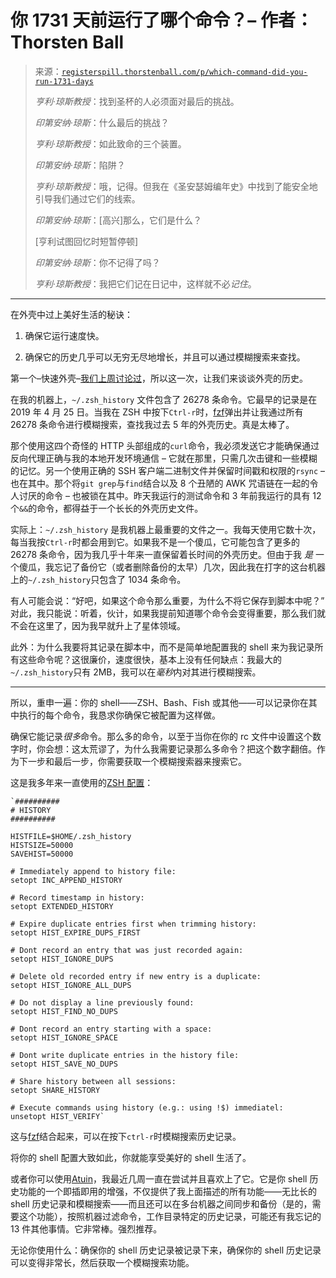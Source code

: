 <!--yml

类别：未分类

日期：2024 年 05 月 27 日 14:59:50

-->

# 你 1731 天前运行了哪个命令？– 作者：Thorsten Ball

> 来源：[`registerspill.thorstenball.com/p/which-command-did-you-run-1731-days`](https://registerspill.thorstenball.com/p/which-command-did-you-run-1731-days)
> 
> *亨利·琼斯教授*：找到圣杯的人必须面对最后的挑战。
> 
> *印第安纳·琼斯*：什么最后的挑战？
> 
> *亨利·琼斯教授*：如此致命的三个装置。
> 
> *印第安纳·琼斯*：陷阱？
> 
> *亨利·琼斯教授*：哦，记得。但我在《圣安瑟姆编年史》中找到了能安全地引导我们通过它们的线索。
> 
> *印第安纳·琼斯*：[高兴]那么，它们是什么？
> 
> [亨利试图回忆时短暂停顿]
> 
> *印第安纳·琼斯*：你不记得了吗？
> 
> *亨利·琼斯教授*：我把它们记在日记中，这样就不必*记住*。

*******

在外壳中过上美好生活的秘诀：

1.  确保它运行速度快。

1.  确保它的历史几乎可以无穷无尽地增长，并且可以通过模糊搜索来查找。

第一个–快速外壳–[我们上周讨论过](https://registerspill.thorstenball.com/p/how-fast-is-your-shell)，所以这一次，让我们来谈谈外壳的历史。

在我的机器上，`~/.zsh_history` 文件包含了 26278 条命令。它最早的记录是在 2019 年 4 月 25 日。当我在 ZSH 中按下`Ctrl-r`时，[fzf](https://github.com/junegunn/fzf)弹出并让我通过所有 26278 条命令进行模糊搜索，查找我过去 5 年的外壳历史。真是太棒了。

那个使用这四个奇怪的 HTTP 头部组成的`curl`命令，我必须发送它才能确保通过反向代理正确与我的本地开发环境通信 – 它就在那里，只需几次击键和一些模糊的记忆。另一个使用正确的 SSH 客户端二进制文件并保留时间戳和权限的`rsync` – 也在其中。那个将`git grep`与`find`结合以及 8 个丑陋的 AWK 咒语链在一起的令人讨厌的命令 – 也被锁在其中。昨天我运行的测试命令和 3 年前我运行的具有 12 个`&&`的命令，都得益于一个长长的外壳历史文件。

实际上：`~/.zsh_history` 是我机器上最重要的文件之一。我每天使用它数十次，每当我按`Ctrl-r`时都会用到它。如果我不是一个傻瓜，它可能包含了更多的 26278 条命令，因为我几乎十年来一直保留着长时间的外壳历史。但由于我 *是* 一个傻瓜，我忘记了备份它（或者删除备份的太早）几次，因此我在打字的这台机器上的`~/.zsh_history`只包含了 1034 条命令。

有人可能会说：“好吧，如果这个命令那么重要，为什么不将它保存到脚本中呢？” 对此，我只能说：听着，伙计，如果我提前知道哪个命令会变得重要，那么我们就不会在这里了，因为我早就升上了星体领域。

此外：为什么我要将其记录在脚本中，而不是简单地配置我的 shell 来为我记录所有这些命令呢？这很廉价，速度很快，基本上没有任何缺点：我最大的`~/.zsh_history`只有 2MB，我可以在*毫秒*内对其进行模糊搜索。

*******

所以，重申一遍：你的 shell——ZSH、Bash、Fish 或其他——可以记录你在其中执行的每个命令，我恳求你确保它被配置为这样做。

确保它能记录*很多*命令。那么多的命令，以至于当你在你的 rc 文件中设置这个数字时，你会想：这太荒谬了，为什么我需要记录那么多命令？把这个数字翻倍。作为下一步和最后一步，你需要获取一个模糊搜索器来搜索它。

这是我多年来一直使用的[ZSH 配置](https://github.com/mrnugget/dotfiles/blob/2bdf21b659cbf34f21a0716bfac1f90914426a87/zshrc#L18-L35)：

```
`##########
# HISTORY
##########

HISTFILE=$HOME/.zsh_history
HISTSIZE=50000
SAVEHIST=50000

# Immediately append to history file:
setopt INC_APPEND_HISTORY

# Record timestamp in history:
setopt EXTENDED_HISTORY

# Expire duplicate entries first when trimming history:
setopt HIST_EXPIRE_DUPS_FIRST

# Dont record an entry that was just recorded again:
setopt HIST_IGNORE_DUPS

# Delete old recorded entry if new entry is a duplicate:
setopt HIST_IGNORE_ALL_DUPS

# Do not display a line previously found:
setopt HIST_FIND_NO_DUPS

# Dont record an entry starting with a space:
setopt HIST_IGNORE_SPACE

# Dont write duplicate entries in the history file:
setopt HIST_SAVE_NO_DUPS

# Share history between all sessions:
setopt SHARE_HISTORY

# Execute commands using history (e.g.: using !$) immediatel:
unsetopt HIST_VERIFY` 
```

这与[fzf](https://github.com/junegunn/fzf)结合起来，可以在按下`ctrl-r`时模糊搜索历史记录。

将你的 shell 配置大致如此，你就能享受美好的 shell 生活了。

或者你可以使用[Atuin](https://github.com/atuinsh/atuin)，我最近几周一直在尝试并且喜欢上了它。它是你 shell 历史功能的一个即插即用的增强，不仅提供了我上面描述的所有功能——无比长的 shell 历史记录和模糊搜索——而且还可以在多台机器之间同步和备份（是的，需要这个功能），按照机器过滤命令，工作目录特定的历史记录，可能还有我忘记的 13 件其他事情。它非常棒。强烈推荐。

无论你使用什么：确保你的 shell 历史记录被记录下来，确保你的 shell 历史记录可以变得非常长，然后获取一个模糊搜索功能。
